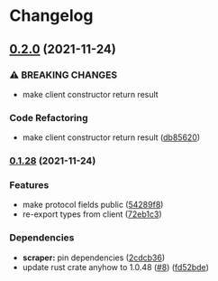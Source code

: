 # Changelog

## [0.2.0](https://www.github.com/YoloDev/3commas-rs/compare/ghcr.io/yolodev/3commas-scraper-v0.1.28...ghcr.io/yolodev/3commas-scraper-v0.2.0) (2021-11-24)


### ⚠ BREAKING CHANGES

* make client constructor return result

### Code Refactoring

* make client constructor return result ([db85620](https://www.github.com/YoloDev/3commas-rs/commit/db85620972aecf0f2d5e0a775bda33185e83cf26))

### [0.1.28](https://www.github.com/YoloDev/3commas-rs/compare/ghcr.io/yolodev/3commas-scraper-v0.1.27...ghcr.io/yolodev/3commas-scraper-v0.1.28) (2021-11-24)


### Features

* make protocol fields public ([54289f8](https://www.github.com/YoloDev/3commas-rs/commit/54289f881d2398723f6a6d1128b861f317b85f92))
* re-export types from client ([72eb1c3](https://www.github.com/YoloDev/3commas-rs/commit/72eb1c317bee475dde9394dec1f9f400022a0acc))


### Dependencies

* **scraper:** pin dependencies ([2cdcb36](https://www.github.com/YoloDev/3commas-rs/commit/2cdcb36acc8ae4ccab097588644df44b36bd0319))
* update rust crate anyhow to 1.0.48 ([#8](https://www.github.com/YoloDev/3commas-rs/issues/8)) ([fd52bde](https://www.github.com/YoloDev/3commas-rs/commit/fd52bde57730e8627ec518a33f40db7c73d80e6d))

